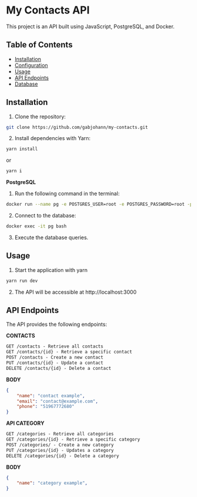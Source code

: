 # My Contacts API

This project is an API built using JavaScript, PostgreSQL, and Docker.

## Table of Contents
- [Installation](#installation)
- [Configuration](#configuration)
- [Usage](#usage)
- [API Endpoints](#api-endpoints)
- [Database](#database)

## Installation
1. Clone the repository:
```bash
git clone https://github.com/gabjohann/my-contacts.git
```

2. Install dependencies with Yarn:
```bash
yarn install
```
or

```bash
yarn i
```

**PostgreSQL**

1. Run the following command in the terminal:
```bash
docker run --name pg -e POSTGRES_USER=root -e POSTGRES_PASSWORD=root -p 5432:5432 -d postgres
```

2. Connect to the database:
```bash
docker exec -it pg bash
```

3. Execute the database queries.


## Usage

1. Start the application with yarn 
```bash
yarn run dev
```

2. The API will be accessible at http://localhost:3000

## API Endpoints
The API provides the following endpoints:

**CONTACTS**
```markdown
GET /contacts - Retrieve all contacts
GET /contacts/{id} - Retrieve a specific contact
POST /contacts - Create a new contact
PUT /contacts/{id} - Update a contact
DELETE /contacts/{id} - Delete a contact
```

**BODY**
```json
{
	"name": "contact example",
	"email": "contact@example.com",
	"phone": "51967772680"
}
```

**API CATEGORY**
```markdown
GET /categories - Retrieve all categories
GET /categories/{id} - Retrieve a specific category
POST /categories/ - Create a new category
PUT /categories/{id} - Updates a category
DELETE /categories/{id} - Delete a category
```

**BODY**
```json
{
	"name": "category example",
}
```